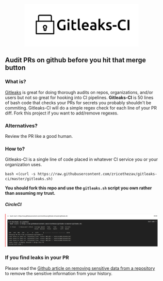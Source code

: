 <p align="center">
  <img alt="gitleaks-ci" src="https://raw.githubusercontent.com/zricethezav/gifs/master/gitleaks-ci.png" height="140" />
</p>

## Audit PRs on github before you hit that merge button
### What is?
[Gitleaks](https://github.com/zricethezav/gitleaks) is great for doing thorough audits on repos, organizations, and/or users but 
not so great for hooking into CI pipelines. **Gitleaks-CI** is 50 lines of bash code that checks your PRs for secrets you probably shouldn't be commiting. Gitleaks-CI will do a simple regex check for each line of your PR diff. Fork this project if you want to add/remove regexes.

### Alternatives?
Review the PR like a good human.


### How to?
Gitleaks-CI is a single line of code placed in whatever CI service you or your organization uses.
```
bash <(curl -s https://raw.githubusercontent.com/zricethezav/gitleaks-ci/master/gitleaks.sh)
```
**You should fork this repo and use the `gitleaks.sh` script you own rather than assuming my trust.**

##### CircleCI

<p align="left">
  <img alt="gitleaks-ci" src="https://raw.githubusercontent.com/zricethezav/gifs/master/circle_fail.png" />
</p>


### If you find leaks in your PR
Please read the [Github article on removing sensitive data from a repository](https://help.github.com/articles/removing-sensitive-data-from-a-repository/) to remove the sensitive information from your history.

